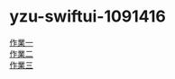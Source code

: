# yzu-swiftui-1091416
[作業一](https://github.com/LAD0626/yzu-swiftui-1091416/blob/main/hw1.md)  
[作業二](https://github.com/LAD0626/yzu-swiftui-1091416/blob/main/hw1.md)  
[作業三](https://github.com/LAD0626/yzu-swiftui-1091416/blob/main/hw1.md)
